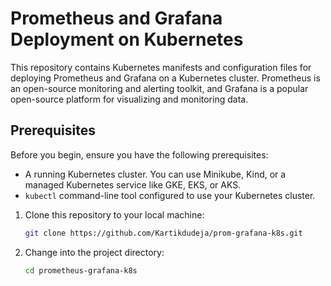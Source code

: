 # Prometheus and Grafana Deployment on Kubernetes

This repository contains Kubernetes manifests and configuration files for deploying Prometheus and Grafana on a Kubernetes cluster. Prometheus is an open-source monitoring and alerting toolkit, and Grafana is a popular open-source platform for visualizing and monitoring data.

## Prerequisites

Before you begin, ensure you have the following prerequisites:

- A running Kubernetes cluster. You can use Minikube, Kind, or a managed Kubernetes service like GKE, EKS, or AKS.
- `kubectl` command-line tool configured to use your Kubernetes cluster.

1. Clone this repository to your local machine:

   ```bash
   git clone https://github.com/Kartikdudeja/prom-grafana-k8s.git
   ```

2. Change into the project directory:

   ```bash
   cd prometheus-grafana-k8s
   ```
